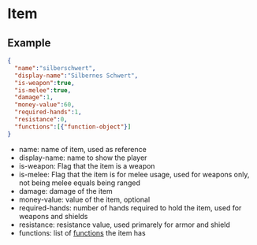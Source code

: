 # Item

## Example

```json
{
  "name":"silberschwert",
  "display-name":"Silbernes Schwert",
  "is-weapon":true,
  "is-melee":true,
  "damage":1,
  "money-value":60,
  "required-hands":1,
  "resistance":0,
  "functions":[{"function-object"}]
}
```

- name: name of item, used as reference
- display-name: name to show the player
- is-weapon: Flag that the item is a weapon
- is-melee: Flag that the item is for melee usage, used for weapons only, not being melee equals being ranged
- damage: damage of the item
- money-value: value of the item, optional
- required-hands: number of hands required to hold the item, used for weapons and shields
- resistance: resistance value, used primarely for armor and shield
- functions: list of [functions](./function.md) the item has
